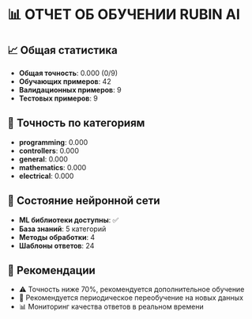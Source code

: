 
# 📊 ОТЧЕТ ОБ ОБУЧЕНИИ RUBIN AI

## 📈 Общая статистика
- **Общая точность**: 0.000 (0/9)
- **Обучающих примеров**: 42
- **Валидационных примеров**: 9
- **Тестовых примеров**: 9

## 🎯 Точность по категориям
- **programming**: 0.000
- **controllers**: 0.000
- **general**: 0.000
- **mathematics**: 0.000
- **electrical**: 0.000

## 🧠 Состояние нейронной сети
- **ML библиотеки доступны**: ✅
- **База знаний**: 5 категорий
- **Методы обработки**: 4
- **Шаблоны ответов**: 24

## 📝 Рекомендации
- ⚠️ Точность ниже 70%, рекомендуется дополнительное обучение
- 🔄 Рекомендуется периодическое переобучение на новых данных
- 📊 Мониторинг качества ответов в реальном времени
